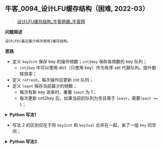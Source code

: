 ## 牛客_0094_设计LFU缓存结构（困难, 2022-03）
<!--info
tags: [设计, 经典]
source: 牛客
level: 困难
number: 0094
name: 设计LFU缓存结构
companies: []
-->

> [设计LFU缓存结构_牛客题霸_牛客网](https://www.nowcoder.com/practice/93aacb4a887b46d897b00823f30bfea1)

<summary><b>问题简述</b></summary>

```txt
设计LFU(最近最少频次使用)缓存结构。
```

<!-- 
<details><summary><b>详细描述</b></summary>

```txt
```

</details>
-->


<!-- <div align="center"><img src="../../../_assets/xxx.png" height="300" /></div> -->

<summary><b>思路</b></summary>

- 定义 `key2cnt` 保存 key 的操作频数；`cnt2key` 保存各频数的 key 队列；
    - `cnt2key` 中可以使用 dict（只使用 key）作为有序 set 代替队列，提升删除效率；
- 定义 `refresh`，每次操作后更新 cnt 队列；
- 定义 `least` 保存当前最少的频数；
    - 每次有新 key 进来时，重置 `least` 为 1；
    - 每次更新 cnt2key 后，如果当前的队列为空且等于 `least`，需要`least += 1`；

<details><summary><b>Python 写法1</b></summary>

```python
class Solution:
    from collections import defaultdict, deque
    k: int  # 容量
    least = 1  # 记录当前最少频次
    key2val = dict()
    key2cnt = defaultdict(int)  # 这个和 key2val 可以合并在一起可以省一组 key，这里为了更清晰分开存储
    cnt2key = defaultdict(dict)  # 这里实际只用到了 dict 的 key 作为有序 set
    
    def refresh(self, key):
        cnt = self.key2cnt[key]
        self.cnt2key[cnt].pop(key)
        if len(self.cnt2key[cnt]) == 0:
            self.cnt2key.pop(cnt)
            if self.least == cnt:
                self.least += 1
        self.key2cnt[key] += 1
        self.cnt2key[cnt + 1][key] = None  # 因为只用了 key，
    
    def get(self, key):
        ret = self.key2val.get(key, -1)
        if key in self.key2val:
            self.refresh(key)
        return ret
        
    def set(self, key, value):
        if key not in self.key2val:
            # 超容量的情况
            if len(self.key2val) >= self.k:
                tmp = next(iter(self.cnt2key[self.least]))
                # 全部 pop
                self.cnt2key[self.least].pop(tmp)
                self.key2val.pop(tmp)
                self.key2cnt.pop(tmp)
            self.key2val[key] = value
            self.key2cnt[key] += 1
            self.cnt2key[self.key2cnt[key]][key] = None
            self.least = 1  # 因为是新的 key，所以显然最少频次将更新为 1
        else:
            self.refresh(key)
            self.key2val[key] = value
    
    def LFU(self , operators: List[List[int]], k: int) -> List[int]:
        self.k = k
        
        ret = []
        for op in operators:
            if op[0] == 1:
                self.set(op[1], op[2])
            else:
                ret.append(self.get(op[1]))
        
        return ret
```

</details>

- 写法 2 的区别仅在于将 `key2cnt` 和 `key2val` 合并在一起，省了一组 `key` 的空间；

<details><summary><b>Python 写法2</b></summary>

```python
class Solution:
    from collections import defaultdict, deque
    k: int  # 容量
    least = 1  # 记录当前最少频次
    key2cnt = dict()  # 出了保存频次，也保存了值
    cnt2key = defaultdict(dict)  # 这里实际只用到了 dict 的 key 作为有序 set
    # 这里也可以使用队列，但是删除效率应该不如 set
    
    def refresh(self, key):
        cnt = self.key2cnt[key][0]
        self.cnt2key[cnt].pop(key)
        if len(self.cnt2key[cnt]) == 0:
            self.cnt2key.pop(cnt)
            if self.least == cnt:
                self.least += 1
        self.key2cnt[key][0] += 1
        self.cnt2key[cnt + 1][key] = None  # 因为只用了 key，
    
    def get(self, key):
        ret = self.key2cnt[key][1] if key in self.key2cnt else -1
        if key in self.key2cnt:
            self.refresh(key)
        return ret
        
    def set(self, key, value):
        if key not in self.key2cnt:
            # 超容量的情况
            if len(self.key2cnt) >= self.k:
                tmp = next(iter(self.cnt2key[self.least]))
                # 全部 pop
                self.cnt2key[self.least].pop(tmp)
                self.key2cnt.pop(tmp)
            cnt = 1
            self.key2cnt[key] = [cnt, value]
            self.cnt2key[cnt][key] = None
            self.least = 1  # 因为是新的 key，所以显然最少频次将更新为 1
        else:
            self.refresh(key)
            self.key2cnt[key][1] = value
    
    def LFU(self , operators: List[List[int]], k: int) -> List[int]:
        self.k = k
        
        ret = []
        for op in operators:
            if op[0] == 1:
                self.set(op[1], op[2])
            else:
                ret.append(self.get(op[1]))
        
        return ret
```

</details>

